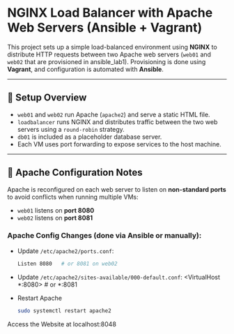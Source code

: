 # NGINX Load Balancer with Apache Web Servers (Ansible + Vagrant)

This project sets up a simple load-balanced environment using **NGINX** to distribute HTTP requests between two Apache web servers (`web01` and `web02` that are provisioned in ansible_lab1). Provisioning is done using **Vagrant**, and configuration is automated with **Ansible**.

---

## 🔧 Setup Overview

- `web01` and `web02` run Apache (`apache2`) and serve a static HTML file.
- `loadbalancer` runs NGINX and distributes traffic between the two web servers using a `round-robin` strategy.
- `db01` is included as a placeholder database server.
- Each VM uses port forwarding to expose services to the host machine.

---

## 🚀 Apache Configuration Notes

Apache is reconfigured on each web server to listen on **non-standard ports** to avoid conflicts when running multiple VMs:

- `web01` listens on **port 8080**
- `web02` listens on **port 8081**

### Apache Config Changes (done via Ansible or manually):

- Update `/etc/apache2/ports.conf`:
  ```bash
  Listen 8080   # or 8081 on web02

- Update `/etc/apache2/sites-available/000-default.conf`:
  <VirtualHost *:8080>   # or *:8081

- Restart Apache
  ```bash
  sudo systemctl restart apache2

Access the Website at localhost:8048